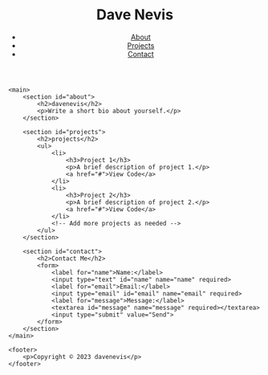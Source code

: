 <!DOCTYPE html>
<html>
<head>
	<title>davenevis</title>
	<link rel="stylesheet" type="text/css" href="style.css">
</head>
<body>
	<header>
		<h1>Dave Nevis</h1>
		<nav>
			<ul>
				<li><a href="#about">About</a></li>
				<li><a href="#projects">Projects</a></li>
				<li><a href="#contact">Contact</a></li>
			</ul>
		</nav>
	</header>

	<main>
		<section id="about">
			<h2>davenevis</h2>
			<p>Write a short bio about yourself.</p>
		</section>

		<section id="projects">
			<h2>projects</h2>
			<ul>
				<li>
					<h3>Project 1</h3>
					<p>A brief description of project 1.</p>
					<a href="#">View Code</a>
				</li>
				<li>
					<h3>Project 2</h3>
					<p>A brief description of project 2.</p>
					<a href="#">View Code</a>
				</li>
				<!-- Add more projects as needed -->
			</ul>
		</section>

		<section id="contact">
			<h2>Contact Me</h2>
			<form>
				<label for="name">Name:</label>
				<input type="text" id="name" name="name" required>
				<label for="email">Email:</label>
				<input type="email" id="email" name="email" required>
				<label for="message">Message:</label>
				<textarea id="message" name="message" required></textarea>
				<input type="submit" value="Send">
			</form>
		</section>
	</main>

	<footer>
		<p>Copyright © 2023 davenevis</p>
	</footer>
</body>
</html>

